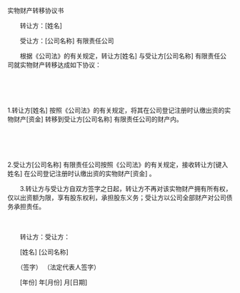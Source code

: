 



实物财产转移协议书



 

　　转让方：[姓名]

　　受让方：[公司名称] 有限责任公司　　

　　根据《公司法》的有关规定，转让方[姓名] 与受让方[公司名称] 有限责任公司就实物财产转移达成如下协议：

　　

　　

1.转让方[姓名] 
按照《公司法》的有关规定，将其在公司登记注册时认缴出资的实物财产[资金] 转移到受让方[公司名称] 有限责任公司的财产内。

　　

　　

2.受让方[公司名称] 
有限责任公司按照《公司法》的有关规定，接收转让方[键入姓名] 在公司登记注册时认缴出资的实物财产[资金] 。

　　3.转让方与受让方自双方签字之日起，转让方不再对该实物财产拥有所有权，仅以出资额为限，享有股东权利，承担股东义务；受让方以公司全部财产对公司债务承担责任。　

　　　

　　转让方：受让方：

　　[姓名] [公司名称]

　　（签字） （法定代表人签字）　　

　　[年份] 年[月份] 月[日期]